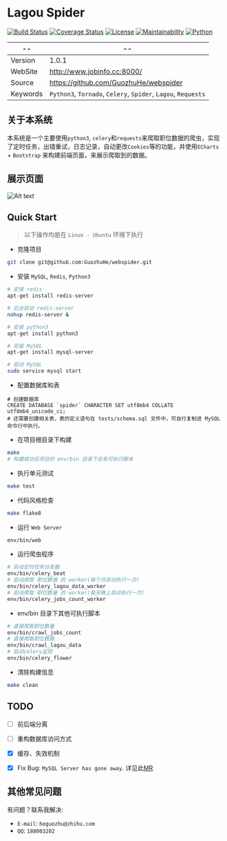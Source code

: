 # Lagou Spider

[![Build Status](https://travis-ci.org/GuozhuHe/webspider.svg)](https://travis-ci.org/GuozhuHe/webspider)
[![Coverage Status](https://coveralls.io/repos/github/GuozhuHe/webspider/badge.svg)](https://coveralls.io/github/GuozhuHe/webspider?branch=master)
[![License](https://img.shields.io/github/license/GuozhuHe/webspider.svg)](https://github.com/guozhuhe/webspider/blob/master/LICENSE)
[![Maintainability](https://api.codeclimate.com/v1/badges/0195c3f3572166b54292/maintainability)](https://codeclimate.com/github/GuozhuHe/webspider/maintainability)
[![Python](https://img.shields.io/badge/python-3-ff69b4.svg)](https://github.com/GuozhuHe/webspider)

--|--
---- | ----
Version | 1.0.1
WebSite | http://www.jobinfo.cc:8000/
Source |  https://github.com/GuozhuHe/webspider
Keywords |  `Python3`, `Tornado`, `Celery`, `Spider`, `Lagou`, `Requests`

## 关于本系统

本系统是一个主要使用`python3`, `celery`和`requests`来爬取职位数据的爬虫，实现了定时任务，出错重试，日志记录，自动更改`Cookies`等的功能，并使用`ECharts` + `Bootstrap` 来构建前端页面，来展示爬取到的数据。

## 展示页面

![Alt text](job-chart.jpeg)

## Quick Start
> 以下操作均是在 `Linux - Ubuntu` 环境下执行

* 克隆项目

```bash
git clone git@github.com:GuozhuHe/webspider.git
```

* 安装 `MySQL`, `Redis`, `Python3`

```bash
# 安装 redis
apt-get install redis-server

# 后台启动 redis-server
nohup redis-server &

# 安装 python3
apt-get install python3

# 安装 MySQL
apt-get install mysql-server

# 启动 MySQL
sudo service mysql start
```

* 配置数据库和表
```mysql
# 创建数据库
CREATE DATABASE `spider` CHARACTER SET utf8mb4 COLLATE utf8mb4_unicode_ci;
# 还需要创建相关表，表的定义语句在 tests/schema.sql 文件中，可自行复制进 MySQL 命令行中执行。
```

* 在项目根目录下构建
```bash
make
# 构建成功后项目的 env/bin 目录下会有可执行脚本
```

* 执行单元测试
```bash
make test
```

* 代码风格检查
```bash
make flake8
```

* 运行 `Web Server`
```bash
env/bin/web
```

* 运行爬虫程序
```bash
# 启动定时任务分发器
env/bin/celery_beat
# 启动爬取 职位数据 的 worker(每个月自动执行一次)
env/bin/celery_lagou_data_worker
# 启动爬取 职位数量 的 worker(每天晚上自动执行一次)
env/bin/celery_jobs_count_worker 
```

* env/bin 目录下其他可执行脚本
```bash
# 直接爬取职位数量
env/bin/crawl_jobs_count        
# 直接爬取职位数据
env/bin/crawl_lagou_data       
# 启动celery监控 
env/bin/celery_flower            
```

* 清除构建信息
```bash
make clean
```

## TODO

- [ ] 前后端分离

- [ ] 重构数据库访问方式

- [x] 缓存、失效机制

- [x] Fix Bug: `MySQL Server has gone away`. 详见此[MR](https://github.com/GuozhuHe/webspider/pull/4) 

## 其他常见问题
有问题？联系我解决:
* `E-mail`: `heguozhu@zhihu.com`
* `QQ`: `188003202`
